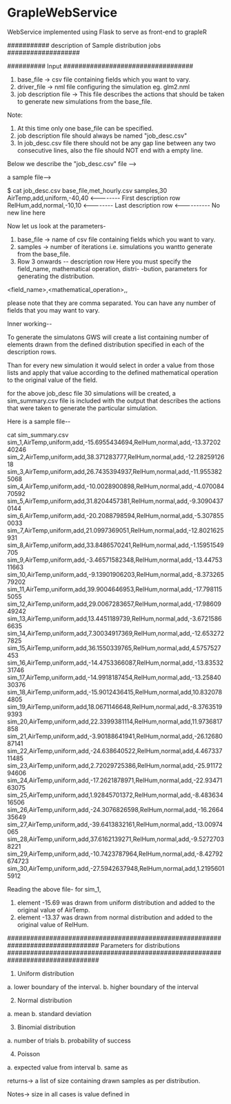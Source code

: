 # GrapleWebService
WebService implemented using Flask to serve as front-end to grapleR


########### description of Sample distribution jobs ###################

########## Input ##################################

1. base_file -> csv file containing fields which you want to vary.
2. driver_file -> nml file configuring the simulation eg. glm2.nml
3. job description file -> This file describes the actions that should be
   taken to generate new simulations from the base_file.
   
Note:
1. At this time only one base_file can be specified.
2. job description file should always be named "job_desc.csv"
3. In job_desc.csv file there should not be any gap line between any two
   consecutive lines, also the file should NOT end with a empty line.
   
Below we describe the "job_desc.csv" file -->

a sample file-->

$ cat job_desc.csv 
base_file,met_hourly.csv
samples,30
AirTemp,add,uniform,-40,40 <-------- First description row
RelHum,add,normal,-10,10 <-------- Last description row
<---------- No new line here

Now let us look at the parameters-
1. base_file -> name of csv file containing fields which you want to vary. 
2. samples -> number of iterations i.e. simulations you wantto generate from
the base_file.
3. Row 3 onwards -- description row
Here you must specify the field_name, mathematical operation, distri-
-bution, parameters for generating the distribution.

<field_name>,<mathematical_operation>,<distribution>,<parameters for distribution>

please note that they are comma separated. You can have any number of fields that
you may want to vary.

Inner working--

To generate the simulatons GWS will create a list containing <samples> number of
elements drawn from the defined distribution specified in each of the description 
rows.

Than for every new simulation it would select in order a value from those lists and
apply that value according to the defined mathematical operation to the original
value of the field.

for the above job_desc file 30 simulations will be created, a sim_summary.csv file
is included with the output that describes the actions that were taken to generate 
the particular simulation.

Here is a sample file--

cat sim_summary.csv 
sim_1,AirTemp,uniform,add,-15.6955434694,RelHum,normal,add,-13.3720240246
sim_2,AirTemp,uniform,add,38.371283777,RelHum,normal,add,-12.2825912618
sim_3,AirTemp,uniform,add,26.7435394937,RelHum,normal,add,-11.9553825068
sim_4,AirTemp,uniform,add,-10.0028900898,RelHum,normal,add,-4.07008470592
sim_5,AirTemp,uniform,add,31.8204457381,RelHum,normal,add,-9.30904370144
sim_6,AirTemp,uniform,add,-20.2088798594,RelHum,normal,add,-5.3078550033
sim_7,AirTemp,uniform,add,21.0997369051,RelHum,normal,add,-12.8021625931
sim_8,AirTemp,uniform,add,33.8486570241,RelHum,normal,add,-1.15951549705
sim_9,AirTemp,uniform,add,-3.46571582348,RelHum,normal,add,-13.4475311663
sim_10,AirTemp,uniform,add,-9.13901906203,RelHum,normal,add,-8.37326579202
sim_11,AirTemp,uniform,add,39.9004646953,RelHum,normal,add,-17.7981155055
sim_12,AirTemp,uniform,add,29.0067283657,RelHum,normal,add,-17.9860949242
sim_13,AirTemp,uniform,add,13.4451189739,RelHum,normal,add,-3.67215866635
sim_14,AirTemp,uniform,add,7.30034917369,RelHum,normal,add,-12.6532727825
sim_15,AirTemp,uniform,add,36.1550339765,RelHum,normal,add,4.5757527453
sim_16,AirTemp,uniform,add,-14.4753366087,RelHum,normal,add,-13.8353231746
sim_17,AirTemp,uniform,add,-14.9918187454,RelHum,normal,add,-13.2584030376
sim_18,AirTemp,uniform,add,-15.9012436415,RelHum,normal,add,10.8320784805
sim_19,AirTemp,uniform,add,18.0671146648,RelHum,normal,add,-8.37635199393
sim_20,AirTemp,uniform,add,22.3399381114,RelHum,normal,add,11.9736817858
sim_21,AirTemp,uniform,add,-3.90188641941,RelHum,normal,add,-26.1268087141
sim_22,AirTemp,uniform,add,-24.638640522,RelHum,normal,add,4.46733711485
sim_23,AirTemp,uniform,add,2.72029725386,RelHum,normal,add,-25.9117294606
sim_24,AirTemp,uniform,add,-17.2621878971,RelHum,normal,add,-22.9347163075
sim_25,AirTemp,uniform,add,1.92845701372,RelHum,normal,add,-8.48363416506
sim_26,AirTemp,uniform,add,-24.3076826598,RelHum,normal,add,-16.266435649
sim_27,AirTemp,uniform,add,-39.6413832161,RelHum,normal,add,-13.00974065
sim_28,AirTemp,uniform,add,37.6162139271,RelHum,normal,add,-9.52727038221
sim_29,AirTemp,uniform,add,-10.7423787964,RelHum,normal,add,-8.42792674723
sim_30,AirTemp,uniform,add,-27.5942637948,RelHum,normal,add,1.21956015912

Reading the above file- for sim_1, 
1. element -15.69 was drawn from uniform distribution and added to the original value of AirTemp.
2. element -13.37 was drawn from normal distribution and added to the original value of RelHum.

################################################################################
        Parameters for distributions
################################################################################

1. Uniform distribution

a. lower boundary of the interval.
b. higher boundary of the interval

2. Normal distribution

a. mean
b. standard deviation

3.  Binomial distribution

a. number of trials
b. probability of success

4. Poisson

a. expected value from interval
b. same as <samples>

returns-> a list of size <samples> containing drawn samples as per distribution.

Notes-> size in all cases is value defined in <samples>

